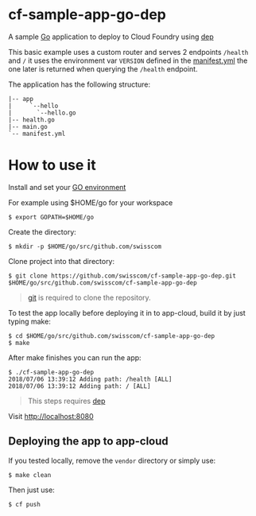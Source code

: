 # cf-sample-app-go-dep
A sample [Go](https://golang.org/) application to deploy to Cloud Foundry using
[dep](https://github.com/golang/dep)

This basic example uses a custom router and serves 2 endpoints
`/health` and `/` it uses the environment var `VERSION` defined in the
[manifest.yml](manifest.yml) the one later is returned when querying the
`/health` endpoint.

The application has the following structure:

    |-- app
    |     `--hello
    |       `--hello.go
    |-- health.go
    |-- main.go
    `-- manifest.yml

# How to use it

Install and set your [GO environment](https://golang.org/doc/install)

For example using $HOME/go for your workspace

    $ export GOPATH=$HOME/go

Create the directory:

    $ mkdir -p $HOME/go/src/github.com/swisscom

Clone project into that directory:

    $ git clone https://github.com/swisscom/cf-sample-app-go-dep.git $HOME/go/src/github.com/swisscom/cf-sample-app-go-dep

> [git](https://git-scm.com/) is required to clone the repository.

To test the app locally before deploying it in to app-cloud, build it by just typing make:

    $ cd $HOME/go/src/github.com/swisscom/cf-sample-app-go-dep
    $ make

After make finishes you can run the app:

    $ ./cf-sample-app-go-dep
    2018/07/06 13:39:12 Adding path: /health [ALL]
    2018/07/06 13:39:12 Adding path: / [ALL]

> This steps requires [dep](https://github.com/golang/dep)

Visit [http://localhost:8080](http://localhost:8080)

## Deploying the app to app-cloud

If you tested locally, remove the `vendor` directory or simply use:

    $ make clean

Then just use:

    $ cf push
